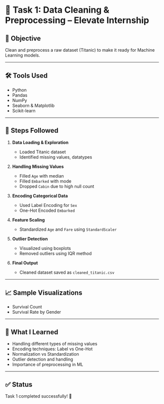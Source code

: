 # 🚀 Task 1: Data Cleaning & Preprocessing – Elevate Internship

## 📄 Objective
Clean and preprocess a raw dataset (Titanic) to make it ready for Machine Learning models.

---

## 🛠 Tools Used
- Python
- Pandas
- NumPy
- Seaborn & Matplotlib
- Scikit-learn

---

## 🔢 Steps Followed

1. **Data Loading & Exploration**
   - Loaded Titanic dataset
   - Identified missing values, datatypes

2. **Handling Missing Values**
   - Filled `Age` with median
   - Filled `Embarked` with mode
   - Dropped `Cabin` due to high null count

3. **Encoding Categorical Data**
   - Used Label Encoding for `Sex`
   - One-Hot Encoded `Embarked`

4. **Feature Scaling**
   - Standardized `Age` and `Fare` using `StandardScaler`

5. **Outlier Detection**
   - Visualized using boxplots
   - Removed outliers using IQR method

6. **Final Output**
   - Cleaned dataset saved as `cleaned_titanic.csv`

---

## 📈 Sample Visualizations
- Survival Count
- Survival Rate by Gender

---

## 🧠 What I Learned
- Handling different types of missing values
- Encoding techniques: Label vs One-Hot
- Normalization vs Standardization
- Outlier detection and handling
- Importance of preprocessing in ML

---

## ✅ Status
Task 1 completed successfully! 🚀
